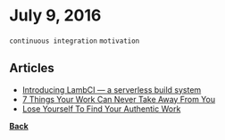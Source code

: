 # July 9, 2016

`continuous integration` `motivation`

## Articles

- [Introducing LambCI — a serverless build system](https://medium.com/@hichaelmart/lambci-4c3e29d6599b)
- [7 Things Your Work Can Never Take Away From You](https://medium.com/the-mission/7-things-your-work-can-never-take-away-from-you-6633f8ae4447)
- [Lose Yourself To Find Your Authentic Work](https://medium.com/the-mission/lose-yourself-to-find-yourself-9aef6016d933)


[__Back__](../README.md#jul)
